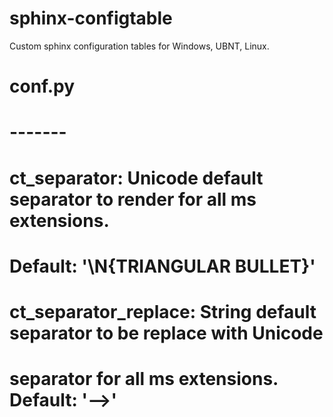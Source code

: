 # sphinx-configtable
Custom sphinx configuration tables for Windows, UBNT, Linux.


#
# conf.py
# -------
#   ct_separator: Unicode default separator to render for all ms extensions.
#       Default: '\N{TRIANGULAR BULLET}'
#   ct_separator_replace: String default separator to be replace with Unicode
#       separator for all ms extensions. Default: '-->'
